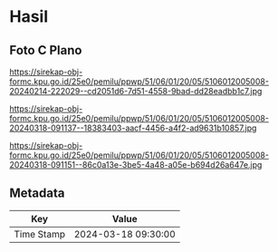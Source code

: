 # Hasil

## Foto C Plano

https://sirekap-obj-formc.kpu.go.id/25e0/pemilu/ppwp/51/06/01/20/05/5106012005008-20240214-222029--cd2051d6-7d51-4558-9bad-dd28eadbb1c7.jpg

https://sirekap-obj-formc.kpu.go.id/25e0/pemilu/ppwp/51/06/01/20/05/5106012005008-20240318-091137--18383403-aacf-4456-a4f2-ad9631b10857.jpg

https://sirekap-obj-formc.kpu.go.id/25e0/pemilu/ppwp/51/06/01/20/05/5106012005008-20240318-091151--86c0a13e-3be5-4a48-a05e-b694d26a647e.jpg


## Metadata

| Key        | Value               |
| ---------- | ------------------- |
| Time Stamp | 2024-03-18 09:30:00 |



